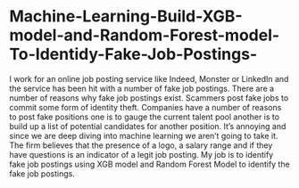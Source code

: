 # Machine-Learning-Build-XGB-model-and-Random-Forest-model-To-Identidy-Fake-Job-Postings-
I work for an online job posting service like Indeed, Monster or LinkedIn and the service has been hit with a number of fake job postings. 
There are a number of reasons why fake job postings exist. Scammers post fake jobs to commit some form of identity theft. 
Companies have a number of reasons to post fake positions one is to gauge the current talent pool another is to build up a list of potential candidates for another position. 
It’s annoying and since we are deep diving into machine learning we aren’t going to take it. The firm believes that the presence of a logo, 
a salary range and if they have questions is an indicator of a legit job posting. 
My job is to identify fake job postings using XGB model and Random Forest Model to identify the fake job postings. 
